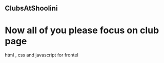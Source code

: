 ## ClubsAtShoolini

# Now all of you please focus on club page 

html , css and javascript for frontel 